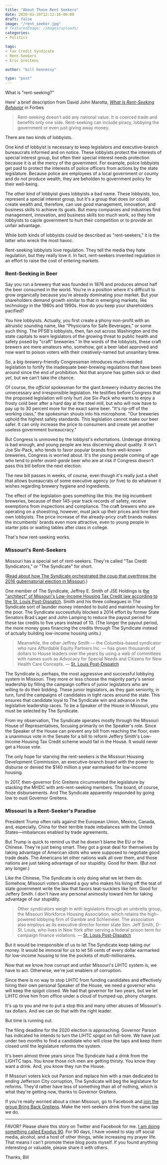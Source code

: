 ```yaml
---
title: "About Those Rent Seekers"
date: 2020-01-26T12:12:16-06:00
draft: false
image: "/rent_seeker.jpg"
# featuredImage: /images/uploads/
categories:
- Politics

tags:
- Tax Credit Syndicate
- Rent-Seekers
- Eric Greitens

author: "bill hennessy"

type: "post"
---
```


What is "rent-seeking?"

Here' a brief description from David John Marotta, [*What Is Rent-Seeking Behavior*](https://www.forbes.com/sites/davidmarotta/2013/02/24/what-is-rent-seeking-behavior/#16cf9366658a) in Forbes


> Rent-seeking doesn't add any national value. It is coerced trade and benefits only one side. Rent-seeking can include piracy, lobbying the government or even just giving away money.

There are two kinds of lobbyists. 

One kind of lobbyist is necessary to keep legislators and executive-branch bureaucrats informed and on notice. These lobbyists protect the interests of special interest group, but often their special interest needs protection because it is at the mercy of the government. For example, police lobbyists get paid to protect the interests of police officers from actions by the state legislature. Because police are employees of a local government or county and do not produce wealth, they are beholden to government policy for their well-being. 

The other kind of lobbyist gives lobbyists a bad name. These lobbyists, too, represent a special interest group, but it's a group that does (or could) create wealth and, therefore, can use good management, innovation, and business skills to achieve its goals. But many companies and industries find management, innovation, and business skills too much work, so they hire lobbyists to cajole government to hurt their competition or to provide an unfair advantage. 

While both kinds of lobbyists could be described as "rent-seekers," it is the latter who wreck the most havoc. 

Rent-seeking lobbyists love regulation. They tell the media they hate regulation, but they really love it. In fact, rent-seekers invented regulation in an effort to raise the cost of entering markets. 

### Rent-Seeking in Beer

Say you run a brewery that was founded in 1876 and produces almost half the beer consumed in the world. You're in a position where it's difficult to grow organically because you're already dominating your market. But your shareholders demand growth similar to that in emerging markets, like technology in the 1980s and 1990s. How do you keep your shareholders pacified?

You hire lobbyists. Actually, you first create a phony non-profit with an altruistic sounding name, like "Physicians for Safe Beverages," or some such thing.  The PFSB's lobbyists, then, fan out across Washington and the state capitals to warn legislators of the growing threat to public health and safety posed by "craft" breweries." In the words of the lobbyists, these craft brewers are mere amateurs who, somehow, got a beer label approved and now want to poison voters with their creatively-named but unsanitary brew. 

So, a big-brewery-friendly Congressman introduces much-needed legislation to fortify the inadequate beer-brewing regulations that have been around since the end of prohibition. Not that anyone has gotten sick or died _yet_, but we can't take the chance. 

Of course, the _official_ spokesman for the giant brewery industry decries the unnecessary and irresponsible legislation. He testifies before Congress that the proposed legislation will only hurt Joe Six-Pack who wants to enjoy a frosty cold beer after a hard day at the steel mill, but who will now have to pay up to 30 percent more for the exact same beer. "It's rip-off of the working class," the spokesman shouts into his microphone. "Our breweries uphold the highest safety standards. This legislation cannot make our beer safer. It can only increase the price to consumers and create yet another useless government bureaucracy."

But Congress is unmoved by the lobbyist's exhortations. Underage drinking is bad enough, and young people are less discerning about quality. It isn't Joe Six-Pack, who tends to favor popular brands from well-known breweries, Congress is worried about. It's the young people coming of age who tend to prefer _avant-garde_ beer who are at risk if Congress doesn't pass this bill before the next election. 

The new bill passes in weeks, of course, even though it's really just a shell that allows bureaucrats of some executive agency (or five) to do whatever it wishes regarding brewery hygiene and ingredients. 

The effect of the legislation goes something like this: the big incumbent breweries, because of their 145-year track records of safety, receive exemptions from inspections and compliance. The craft brewers who are operating on a shoestring, however, must jack up their prices and hire their own lobbyists. The price increase of the already-pricy craft brands makes the incumbents' brands even more attractive, even to young people in starter jobs or waiting tables after class in college. 

That's how rent-seeking works. 

### Missouri's Rent-Seekers

Missouri has a special set of rent-seekers. They're called "Tax Credit Syndicators," or "The Syndicate" for short. 

([Read about how The Syndicate orchestrated the coup that overthrew the 2016 gubernatorial election in Missouri](https://www.hennessysview.com/posts/2020/unfinished-business-greitens/).)

One member of The Syndicate, Jeffrey E. Smith of JSE Holdings is t[he "architect" of Missouri's Low-Income Housing Tax Credit law according to the St. Louis Post-Dispatch](https://www.stltoday.com/news/local/govt-and-politics/political-fix/the-top-syndicators/article_953b04e5-3d51-5280-8a08-2f3a5b6d9fc3.html). Smith and his three colleagues in The Syndicate sort of launder money intended to build and maintain housing for the poor. The Syndicate successfully blocked a 2014 effort by former State Senators Brad Lager and John Lamping to reduce the payout period for these tax credits to five years instead of 10. (The longer the payout period, the more money goes financing the credits through The Syndicate instead of actually building low-income housing units.) 

> Meanwhile, the other Jeffrey Smith — the Columbia-based syndicator who runs Affordable Equity Partners Inc. — has given thousands of dollars to House leaders over the years by using a web of committees with names such as Advocacy for Special Needs and Citizens for New Health Care Concepts.
> — [St. Louis Post-Dispatch](https://www.stltoday.com/business/local/is-missouri-s-costly-housing-tax-credit-untouchable-because-of/article_0e46846e-fa2a-55aa-ad07-7409cc0a64d6.html)

The Syndicate is, perhaps, the most aggressive and successful lobbying system in Missouri. They more or less choose the majority party's senior leadership by filling the campaign coffers of junior legislators who are willing to do their bidding. These junior legislators, as they gain seniority, in turn, fund the campaigns of candidates in tight races around the state. This ensures that candidate loyal to The Syndicate win and advance in the legislative leadership races. To be a Speaker of the House in Missouri, you must be selected by The Syndicate. 

From my observation, The Syndicate operates mostly through the Missouri House of Representatives, focusing primarily on the Speaker's role. Since the Speaker of the House can prevent any bill from reaching the floor, even a unanimous vote in the Senate for a bill to reform Jeffery Smith's Low-Income Housing Tax Credit scheme would fail in the House. It would never get a House vote. 

The only hope for starving the rent-seekers is the Missouri Housing Development Commission, an executive-branch board with the power to disburse or denied the $140 million a year earmarked for low-income housing. 

In 2017, then-governor Eric Greitens circumvented the legislature by stacking the MHDC with anti-rent-seeking members. The board, of course, froze disbursements. And The Syndicate apparently responded by going low to oust Governor Greitens. 

### Missouri Is a Rent-Seeker's Paradise

President Trump often rails against the European Union, Mexico, Canada, and, especially, China for their terrible trade imbalances with the United States—imbalances enabled by trade agreements. 

But Trump is quick to remind us that he doesn't blame the EU or the Chinese. They're just being smart. They got a great deal for themselves by taking advantage of American idiots who were supposed to negotiate good trade deals. The Americans let other nations walk all over them, and those nations are just taking advantage of our stupidity. Good for them. (But not any longer.)

Like the Chinese, The Syndicate is only doing what we let them do. Somehow, Missouri voters allowed a guy who makes his living off the teat of state government write the law that favors teat-sucklers like him. Good for Jeffery Smith. I don't have any personal animosity toward him for taking advantage of our stupidity.

> Other syndicators weigh in with legislators through an umbrella group, the Missouri Workforce Housing Association, which retains the high-powered lobbying firm of Gamble and Schlemeier. The association also employs as its executive director former state Sen. Jeff Smith, D-St. Louis, who lives in New York after serving a federal prison term for campaign finance violations.
>  — [St. Louis Post-Dispatch](https://www.stltoday.com/business/local/is-missouri-s-costly-housing-tax-credit-untouchable-because-of/article_0e46846e-fa2a-55aa-ad07-7409cc0a64d6.html)

But it would be irresponsible of us to let The Syndicate keep taking our money. It would be immoral for us to let 56 cents of every dollar earmarked for low-income housing to line the pockets of multi-millionaires. 

Now that we know how corrupt and unfair Missouri's LIHTC system is, we have to act. Otherwise, we're just enablers of corruption. 

Since there is no way to stop LIHTC from funding candidates and effectively hiring their own personal Speaker of the House, we need a governor who will keep the spigot closed. We had that governor for two years, but we let LIHTC drive him from office under a cloud of trumped-up, phony charges. 

It's up to you and me to put a stop this and many other abuses of Missouri's tax dollars. And we can do that with the right leader.

But time is running out.

The filing deadline for the 2020 election is approaching. Governor Parson has indicated he intends to turn the LIHTC spigot on full-bore. We have just under two months to find a candidate who will close the taps and keep them closed until the legislature reforms the system.

It's been almost three years since The Syndicate had a drink from the LIGHTC taps. You know those rich men are getting thirsty. You know they want a drink. And, you know they run the House. 

If Missouri voters kick out Parson and replace him with a man dedicated to ending Jefferson City corruption, The Syndicate will beg the legislature for reforms. They'd rather have less of something than all of nothing, which is what they're getting now, thanks to Governor Greitens. 

If you're really worried about a clean Missouri, go to Facebook and [join the group Bring Back Greitens](https://www.facebook.com/groups/528628107747975/). Make the rent-seekers drink from the same tap we do. 

----

FAVOR? Please share this story on Twitter and Facebook for me. [I am doing something called Exodus 90](https://www.hennessysview.com/posts/2020/making-the-exodus-ii/). For 90 days, I have vowed to stay off social media, alcohol, and a host of other things, while increasing my prayer life. That means I can't promote these blog posts myself. If you found anything interesting or valuable, please share it with others. 

Thanks,
Bill